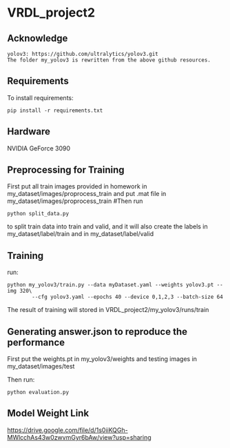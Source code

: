 # VRDL_project2


## Acknowledge
```
yolov3: https://github.com/ultralytics/yolov3.git
The folder my_yolov3 is rewritten from the above github resources.
```

## Requirements

To install requirements:

```setup
pip install -r requirements.txt

```

## Hardware

NVIDIA GeForce 3090

## Preprocessing for Training
First put all train images provided in homework in my_dataset/images/proprocess_train and put .mat file in  my_dataset/images/proprocess_train
#Then run
```
python split_data.py
```

to split train data into train and valid, and it will also create the labels in my_dataset/label/train and in my_dataset/label/valid


## Training
run:

```
python my_yolov3/train.py --data myDataset.yaml --weights yolov3.pt --img 320\
        --cfg yolov3.yaml --epochs 40 --device 0,1,2,3 --batch-size 64
```
The result of training will stored in VRDL_project2/my_yolov3/runs/train
## Generating answer.json to reproduce the performance
First put the weights.pt in my_yolov3/weights and testing images in my_dataset/images/test

Then run:

```
python evaluation.py
```
## Model Weight Link
https://drive.google.com/file/d/1s0iiKQGh-MWlcchAs43w0zwvmGyr6bAw/view?usp=sharing
